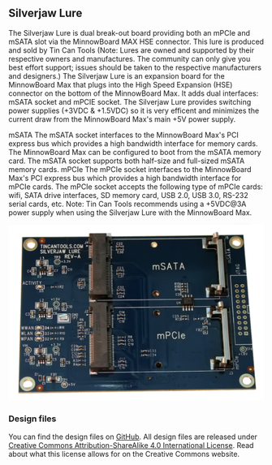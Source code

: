 ## Silverjaw Lure

The Silverjaw Lure is dual break-out board providing both an mPCIe and mSATA slot via the MinnowBoard MAX HSE connector.
This lure is produced and sold by Tin Can Tools (Note: Lures are owned and supported by their respective owners and manufactures. The community can only give you best effort support; issues should be taken to the respective manufacturers and designers.)
The Silverjaw Lure is an expansion board for the MinnowBoard Max that plugs into the High Speed Expansion (HSE) connector on the bottom of the MinnowBoard Max. It adds dual interfaces: mSATA socket and mPCIE socket. The Silverjaw Lure provides switching power supplies (+3VDC & +1.5VDC) so it is very efficent and minimizes the current draw from the MinnowBoard Max's main +5V power supply.

mSATA
The mSATA socket interfaces to the MinnowBoard Max's PCI express bus which provides a high bandwidth interface for memory cards. The MinnowBoard Max can be configured to boot from the mSATA memory card. The mSATA socket supports both half-size and full-sized mSATA memory cards.
mPCIe
The mPCIe socket interfaces to the MinnowBoard Max's PCI express bus which provides a high bandwidth interface for mPCIe cards. The mPCIe socket accepts the following type of mPCIe cards: wifi, SATA drive interfaces, SD memory card, USB 2.0, USB 3.0, RS-232 serial cards, etc.
Note: Tin Can Tools recommends using a +5VDC@3A power supply when using the Silverjaw Lure with the MinnowBoard Max. 

![Silverjaw Lure](pages/lures/1200px-Silverjaw_lure.png)

### Design files

You can find the design files on [GitHub](). All design files are released under 
[Creative Commons Attribution-ShareAlike 4.0 International License](http://creativecommons.org/licenses/by-sa/4.0/). 
Read about what this license allows for on the Creative Commons website.
